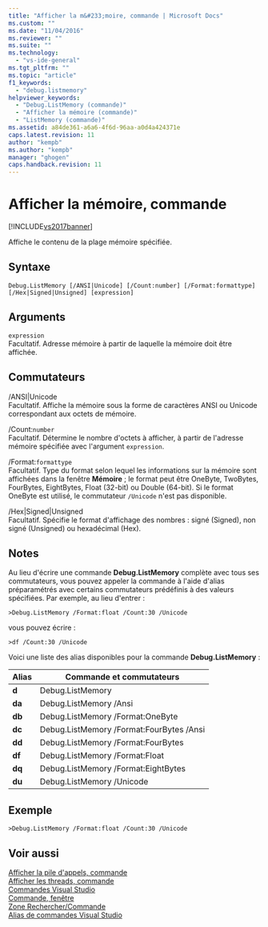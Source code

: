 ```yaml
---
title: "Afficher la m&#233;moire, commande | Microsoft Docs"
ms.custom: ""
ms.date: "11/04/2016"
ms.reviewer: ""
ms.suite: ""
ms.technology: 
  - "vs-ide-general"
ms.tgt_pltfrm: ""
ms.topic: "article"
f1_keywords: 
  - "debug.listmemory"
helpviewer_keywords: 
  - "Debug.ListMemory (commande)"
  - "Afficher la mémoire (commande)"
  - "ListMemory (commande)"
ms.assetid: a84de361-a6a6-4f6d-96aa-a0d4a424371e
caps.latest.revision: 11
author: "kempb"
ms.author: "kempb"
manager: "ghogen"
caps.handback.revision: 11
---
```

# Afficher la m&#233;moire, commande
[!INCLUDE[vs2017banner](../../code-quality/includes/vs2017banner.md)]

Affiche le contenu de la plage mémoire spécifiée.  
  
## Syntaxe  
  
```  
Debug.ListMemory [/ANSI|Unicode] [/Count:number] [/Format:formattype]  
[/Hex|Signed|Unsigned] [expression]  
```  
  
## Arguments  
 `expression`  
 Facultatif.  Adresse mémoire à partir de laquelle la mémoire doit être affichée.  
  
## Commutateurs  
 \/ANSI&#124;Unicode  
 Facultatif.  Affiche la mémoire sous la forme de caractères ANSI ou Unicode correspondant aux octets de mémoire.  
  
 \/Count:`number`  
 Facultatif.  Détermine le nombre d'octets à afficher, à partir de l'adresse mémoire spécifiée avec l'argument `expression`.  
  
 \/Format:`formattype`  
 Facultatif.  Type du format selon lequel les informations sur la mémoire sont affichées dans la fenêtre **Mémoire** ; le format peut être OneByte, TwoBytes, FourBytes, EightBytes, Float \(32\-bit\) ou Double \(64\-bit\).  Si le format OneByte est utilisé, le commutateur `/Unicode` n'est pas disponible.  
  
 \/Hex&#124;Signed&#124;Unsigned  
 Facultatif.  Spécifie le format d'affichage des nombres : signé \(Signed\), non signé \(Unsigned\) ou hexadécimal \(Hex\).  
  
## Notes  
 Au lieu d'écrire une commande **Debug.ListMemory** complète avec tous ses commutateurs, vous pouvez appeler la commande à l'aide d'alias préparamétrés avec certains commutateurs prédéfinis à des valeurs spécifiées.  Par exemple, au lieu d'entrer :  
  
```  
>Debug.ListMemory /Format:float /Count:30 /Unicode  
```  
  
 vous pouvez écrire :  
  
```  
>df /Count:30 /Unicode  
```  
  
 Voici une liste des alias disponibles pour la commande **Debug.ListMemory** :  
  
|Alias|Commande et commutateurs|  
|-----------|------------------------------|  
|**d**|Debug.ListMemory|  
|**da**|Debug.ListMemory \/Ansi|  
|**db**|Debug.ListMemory \/Format:OneByte|  
|**dc**|Debug.ListMemory \/Format:FourBytes \/Ansi|  
|**dd**|Debug.ListMemory \/Format:FourBytes|  
|**df**|Debug.ListMemory \/Format:Float|  
|**dq**|Debug.ListMemory \/Format:EightBytes|  
|**du**|Debug.ListMemory \/Unicode|  
  
## Exemple  
  
```  
>Debug.ListMemory /Format:float /Count:30 /Unicode  
```  
  
## Voir aussi  
 [Afficher la pile d'appels, commande](../../ide/reference/list-call-stack-command.md)   
 [Afficher les threads, commande](../../ide/reference/list-threads-command.md)   
 [Commandes Visual Studio](../../ide/reference/visual-studio-commands.md)   
 [Commande, fenêtre](../../ide/reference/command-window.md)   
 [Zone Rechercher\/Commande](../../ide/find-command-box.md)   
 [Alias de commandes Visual Studio](../../ide/reference/visual-studio-command-aliases.md)